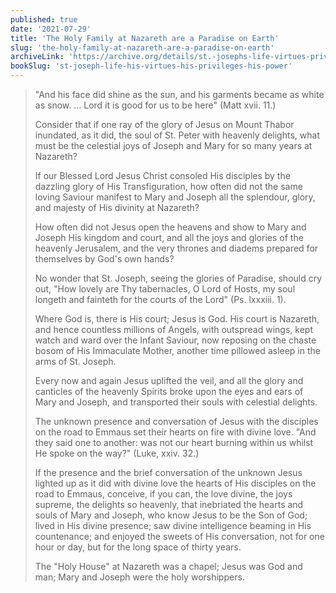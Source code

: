 ```yaml
---
published: true
date: '2021-07-29'
title: 'The Holy Family at Nazareth are a Paradise on Earth'
slug: 'the-holy-family-at-nazareth-are-a-paradise-on-earth'
archiveLink: 'https://archive.org/details/st.-josephs-life-virtues-privileges-power/page/299?view=theater'
bookSlug: 'st-joseph-life-his-virtues-his-privileges-his-power'
---
```


> "And his face did shine as the sun, and his garments became as white as snow. … Lord it is good for us to be here" (Matt xvii. 11.)
>
> Consider that if one ray of the glory of Jesus on Mount Thabor inundated, as it did, the soul of St. Peter with heavenly delights, what must be the celestial joys of Joseph and Mary for so many years at Nazareth?
>
> If our Blessed Lord Jesus Christ consoled His disciples by the dazzling glory of His Transfiguration, how often did not the same loving Saviour manifest to Mary and Joseph all the splendour, glory, and majesty of His divinity at Nazareth?
>
> How often did not Jesus open the heavens and show to Mary and Joseph His kingdom and court, and all the joys and glories of the heavenly Jerusalem, and the very thrones and diadems prepared for themselves by God's own hands?
>
> No wonder that St. Joseph, seeing the glories of Paradise, should cry out, "How lovely are Thy tabernacles, O Lord of Hosts, my soul longeth and fainteth for the courts of the Lord" (Ps. lxxxiii. 1).
>
> Where God is, there is His court; Jesus is God. His court is Nazareth, and hence countless millions of Angels, with outspread wings, kept watch and ward over the Infant Saviour, now reposing on the chaste bosom of His Immaculate Mother, another time pillowed asleep in the arms of St. Joseph.
>
> Every now and again Jesus uplifted the veil, and all the glory and canticles of the heavenly Spirits broke upon the eyes and ears of Mary and Joseph, and transported their souls with celestial delights.
>
> The unknown presence and conversation of Jesus with the disciples on the road to Emmaus set their hearts on fire with divine love. "And they said one to another: was not our heart burning within us whilst He spoke on the way?" (Luke, xxiv. 32.)
>
> If the presence and the brief conversation of the unknown Jesus lighted up as it did with divine love the hearts of His disciples on the road to Emmaus, conceive, if you can, the love divine, the joys supreme, the delights so heavenly, that inebriated the hearts and souls of Mary and Joseph, who know Jesus to be the Son of God; lived in His divine presence; saw divine intelligence beaming in His countenance; and enjoyed the sweets of His conversation, not for one hour or day, but for the long space of thirty years.
>
> The "Holy House" at Nazareth was a chapel; Jesus was God and man; Mary and Joseph were the holy worshippers.